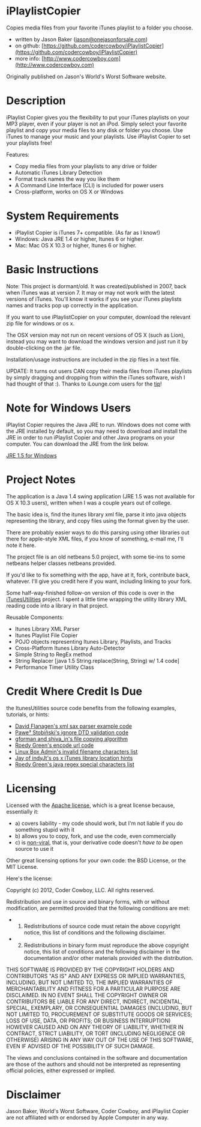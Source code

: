iPlaylistCopier
===============

Copies media files from your favorite iTunes playlist to a folder you choose.

* written by Jason Baker ([jason@onejasonforsale.com](mailto:jason@onejasonforsale.com))
* on github: [https://github.com/codercowboy/iPlaylistCopier](https://github.com/codercowboy/iPlaylistCopier)
* more info: [http://www.codercowboy.com](http://www.codercowboy.com)

Originally published on Jason's World's Worst Software website.

Description
===========

iPlaylist Copier gives you the flexibility to put your iTunes playlists on your MP3 player, even if your player is not an iPod. Simply select your favorite playlist and copy your media files to any disk or folder you choose. Use iTunes to manage your music and your playlists. Use iPlaylist Copier to set your playlists free!

Features:
* Copy media files from your playlists to any drive or folder
* Automatic iTunes Library Detection
* Format track names the way you like them
* A Command Line Interface (CLI) is included for power users
* Cross-platform, works on OS X or Windows

System Requirements
===================

* iPlaylist Copier is iTunes 7+ compatible. (As far as I know!)
* Windows: Java JRE 1.4 or higher, Itunes 6 or higher.
* Mac: Mac OS X 10.3 or higher, Itunes 6 or higher.

Basic Instructions
==================

Note: This project is dormant/old. It was created/published in 2007, back when iTunes was at version 7. It may or may not work with the latest versions of iTunes. You'll know it works if you see your iTunes playlists names and tracks pop up correctly in the application. 

If you want to use iPlaylistCopier on your computer, download the relevant zip file for windows or os x. 

The OSX version may not run on recent versions of OS X (such as Lion), instead you may want to download the windows version and just run it by double-clicking on the .jar file.

Installation/usage instructions are included in the zip files in a text file.

UPDATE: It turns out users CAN copy their media files from iTunes playlists by simply dragging and dropping from within the iTunes software, wish I had thought of that :). Thanks to iLounge.com users for the [tip](http://forums.ilounge.com/showthread.php?t=176936)!

Note for Windows Users
======================

iPlaylist Copier requires the Java JRE to run. Windows does not come with the JRE installed by default, so you may need to download and install the JRE in order to run iPlaylist Copier and other Java programs on your computer. You can download the JRE from the link below.

[JRE 1.5 for Windows](http://www.java.com/en/download/windows_xpi.jsp)

Project Notes
=============

The application is a Java 1.4 swing application (JRE 1.5 was not available for OS X 10.3 users), written when I was a couple years out of college. 

The basic idea is, find the itunes library xml file, parse it into java objects representing the library, and copy files using the format given by the user.

There are probably easier ways to do this parsing using other libraries out there for apple-style XML files, if you know of something, e-mail me, I'll note it here.   

The project file is an old netbeans 5.0 project, with some tie-ins to some netbeans helper classes netbeans provided.

If you'd like to fix something with the app, have at it, fork, contribute back, whatever. I'll give you credit here if you want, including linking to your fork. 

Some half-way-finished follow-on version of this code is over in the [iTunesUtilities](https://github.com/codercowboy/iTunesUtilities) project. I spent a little time wrapping the utility library XML reading code into a library in that project.

Reusable Components:
* Itunes Library XML Parser
* Itunes Playlist File Copier
* POJO objects representing Itunes Library, Playlists, and Tracks
* Cross-Platform Itunes Library Auto-Detector
* Simple String to RegEx method
* String Replacer [java 1.5 String.replace(String, String) w/ 1.4 code]
* Performance Timer Utility Class

Credit Where Credit Is Due
==========================

the ItunesUtilities source code benefits from the following examples, tutorials, or hints:

* [David Flanagen's xml sax parser example code](http://www.oreilly.com/catalog/jenut2/chapter/ch19.html)
* [Pawe³ Stobiñski's ignore DTD validation code](http://www.velocityreviews.com/forums/t139773-saxparser-ignore-ltdoctypegt-line.html)
* [gforman and shiva_in's file copying algorithm](http://www.experts-exchange.com/Programming/Programming_Languages/Java/Q_10245809.html)
* [Roedy Green's encode url code](http://mindprod.com/jgloss/urlencoded.html)
* [Linux Box Admin's invalid filename characters list](http://linuxboxadmin.com/articles/filefriction.php)
* [Jay of indyJt's os x iTunes library location hints](http://www.indyjt.com/blog/?p=51)
* [Roedy Green's java regex special characters list](http://mindprod.com/jgloss/regex.html)

Licensing
=========

Licensed with the [Apache license](http://en.wikipedia.org/wiki/Apache_license), which is a great license because, essentially it:
* a) covers liability - my code should work, but I'm not liable if you do something stupid with it
* b) allows you to copy, fork, and use the code, even commercially
* c) is [non-viral](http://en.wikipedia.org/wiki/Viral_license), that is, your derivative code doesn't *have to be* open source to use it

Other great licensing options for your own code: the BSD License, or the MIT License.

Here's the license:

Copyright (c) 2012, Coder Cowboy, LLC. All rights reserved.

Redistribution and use in source and binary forms, with or without
modification, are permitted provided that the following conditions are met:
* 1. Redistributions of source code must retain the above copyright notice, this
list of conditions and the following disclaimer.
* 2. Redistributions in binary form must reproduce the above copyright notice,
this list of conditions and the following disclaimer in the documentation
and/or other materials provided with the distribution.
  
THIS SOFTWARE IS PROVIDED BY THE COPYRIGHT HOLDERS AND CONTRIBUTORS "AS IS" AND
ANY EXPRESS OR IMPLIED WARRANTIES, INCLUDING, BUT NOT LIMITED TO, THE IMPLIED
WARRANTIES OF MERCHANTABILITY AND FITNESS FOR A PARTICULAR PURPOSE ARE
DISCLAIMED. IN NO EVENT SHALL THE COPYRIGHT OWNER OR CONTRIBUTORS BE LIABLE FOR
ANY DIRECT, INDIRECT, INCIDENTAL, SPECIAL, EXEMPLARY, OR CONSEQUENTIAL DAMAGES
(INCLUDING, BUT NOT LIMITED TO, PROCUREMENT OF SUBSTITUTE GOODS OR SERVICES;
LOSS OF USE, DATA, OR PROFITS; OR BUSINESS INTERRUPTION) HOWEVER CAUSED AND
ON ANY THEORY OF LIABILITY, WHETHER IN CONTRACT, STRICT LIABILITY, OR TORT
(INCLUDING NEGLIGENCE OR OTHERWISE) ARISING IN ANY WAY OUT OF THE USE OF THIS
SOFTWARE, EVEN IF ADVISED OF THE POSSIBILITY OF SUCH DAMAGE.
  
The views and conclusions contained in the software and documentation are those
of the authors and should not be interpreted as representing official policies,
either expressed or implied.

Disclaimer
==========

Jason Baker, World's Worst Software, Coder Cowboy, and iPlaylist Copier are not affiliated with or endorsed by Apple Computer in any way.